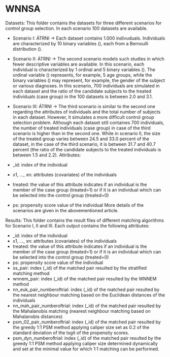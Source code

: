 # WNNSA

Datasets: This folder contains the datasets for three different scenarios for control group selection. In each scenario 100 datasets are available.

* Scenario I: ÁTRNI -> Each dataset contains 1.000 indivuduals. Individuals are characterized by 10 binary variables (), each from a Bernoulli distribution ().
* Scenario II: ÁTRNI -> The second scenario models such studies in which fewer descriptive variables are available. In this scenario, each individual is characterized by 1 ordinal and 5 binary variables (). The ordinal variable () represents, for example, 5 age groups, while the binary variables () may represent, for example, the gender of the subject or various diagnoses. In this scenario, 700 individuals are simulated in each dataset and the ratio of the candidate subjects to the treated individuals (case group) in the 100 datasets is between 2.0 and 3.1.
* Scenario III: ÁTRNI -> The third scenario is similar to the second one regarding the attributes of individuals and the total number of subjects in each dataset. However, it simulates a more difficult control group selection problem. Although each dataset still containes 700 individuals, the number of treated individuals (case group) in case of the third scenario is higher than in the second one. While in scenario II, the size of the treated group varies between 24.5 and 33.0 percent of the dataset, in the case of the third scenario, it is between 31.7 and 40.7 percent (the ratio of the candidate subjects to the treated individuals is between 1.5 and 2.2).
Attributes:

* _id: index of the individual
* x1, ..., xn: attributes (covariates) of the individuals
* treated: the value of this attribute indicates if an individual is the member of the case group (treated=1) or if it is an individual which can be selected into the control group (treated=0)
* ps: propensity score value of the individual
More details of the scenarios are given in the abovementioned article.

Results: This folder contains the result files of different matching algorithms for Scenario I, II and III. Each output contains the following attributes:

* _id: index of the individual
* x1, ..., xn: attributes (covariates) of the individuals
* treated: the value of this attribute indicates if an individual is the member of the case group (treated=1) or if it is an individual which can be selected into the control group (treated=0)
* ps: propensity score value of the individual
* ss_pair: index (_id) of the matched pair resulted by the stratified matching method
* wnnem_pair: index (_id) of the matched pair resulted by the WNNEM method
* nn_euk_pair_numberoftrial: index (_id) of the matched pair resulted by the nearest neighbour matching based on the Euclidean distances of the individuals
* nn_mah_pair_numberoftrial: index (_id) of the matched pair resulted by the Mahalanobis matching (nearest neighbour matching based on Mahalanobis distances)
* psm_02_pair_numberoftrial: index (_id) of the matched pair resulted by the greedy 1:1 PSM method applying caliper size set as 0.2 of the standard deviation of the logit of the propensity scores.
* psm_dyn_numberoftrial: index (_id) of the matched pair resulted by the greedy 1:1 PSM method applying caliper size determined dynamically and set at the minimal value for which 1:1 matching can be performed.
